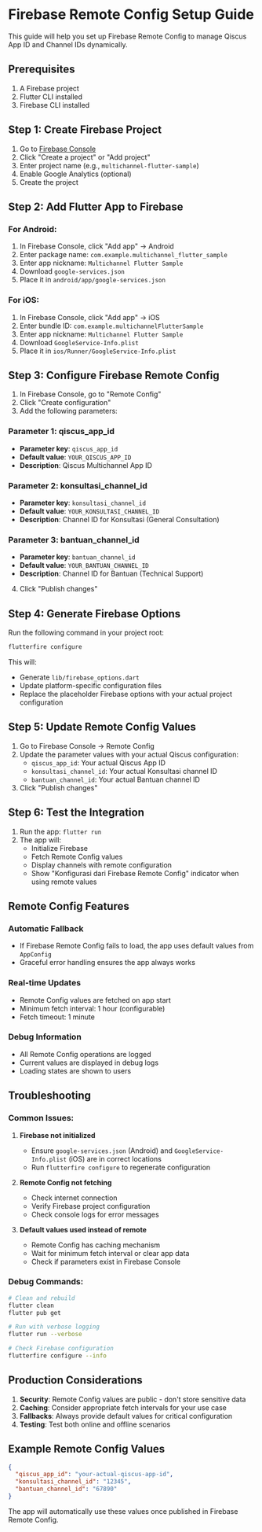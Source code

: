 # Firebase Remote Config Setup Guide

This guide will help you set up Firebase Remote Config to manage Qiscus App ID and Channel IDs dynamically.

## Prerequisites

1. A Firebase project
2. Flutter CLI installed
3. Firebase CLI installed

## Step 1: Create Firebase Project

1. Go to [Firebase Console](https://console.firebase.google.com/)
2. Click "Create a project" or "Add project"
3. Enter project name (e.g., `multichannel-flutter-sample`)
4. Enable Google Analytics (optional)
5. Create the project

## Step 2: Add Flutter App to Firebase

### For Android:
1. In Firebase Console, click "Add app" → Android
2. Enter package name: `com.example.multichannel_flutter_sample`
3. Enter app nickname: `Multichannel Flutter Sample`
4. Download `google-services.json`
5. Place it in `android/app/google-services.json`

### For iOS:
1. In Firebase Console, click "Add app" → iOS
2. Enter bundle ID: `com.example.multichannelFlutterSample`
3. Enter app nickname: `Multichannel Flutter Sample`
4. Download `GoogleService-Info.plist`
5. Place it in `ios/Runner/GoogleService-Info.plist`

## Step 3: Configure Firebase Remote Config

1. In Firebase Console, go to "Remote Config"
2. Click "Create configuration"
3. Add the following parameters:

### Parameter 1: qiscus_app_id
- **Parameter key**: `qiscus_app_id`
- **Default value**: `YOUR_QISCUS_APP_ID`
- **Description**: Qiscus Multichannel App ID

### Parameter 2: konsultasi_channel_id
- **Parameter key**: `konsultasi_channel_id`
- **Default value**: `YOUR_KONSULTASI_CHANNEL_ID`
- **Description**: Channel ID for Konsultasi (General Consultation)

### Parameter 3: bantuan_channel_id
- **Parameter key**: `bantuan_channel_id`
- **Default value**: `YOUR_BANTUAN_CHANNEL_ID`
- **Description**: Channel ID for Bantuan (Technical Support)

4. Click "Publish changes"

## Step 4: Generate Firebase Options

Run the following command in your project root:

```bash
flutterfire configure
```

This will:
- Generate `lib/firebase_options.dart`
- Update platform-specific configuration files
- Replace the placeholder Firebase options with your actual project configuration

## Step 5: Update Remote Config Values

1. Go to Firebase Console → Remote Config
2. Update the parameter values with your actual Qiscus configuration:
   - `qiscus_app_id`: Your actual Qiscus App ID
   - `konsultasi_channel_id`: Your actual Konsultasi channel ID
   - `bantuan_channel_id`: Your actual Bantuan channel ID
3. Click "Publish changes"

## Step 6: Test the Integration

1. Run the app: `flutter run`
2. The app will:
   - Initialize Firebase
   - Fetch Remote Config values
   - Display channels with remote configuration
   - Show "Konfigurasi dari Firebase Remote Config" indicator when using remote values

## Remote Config Features

### Automatic Fallback
- If Firebase Remote Config fails to load, the app uses default values from `AppConfig`
- Graceful error handling ensures the app always works

### Real-time Updates
- Remote Config values are fetched on app start
- Minimum fetch interval: 1 hour (configurable)
- Fetch timeout: 1 minute

### Debug Information
- All Remote Config operations are logged
- Current values are displayed in debug logs
- Loading states are shown to users

## Troubleshooting

### Common Issues:

1. **Firebase not initialized**
   - Ensure `google-services.json` (Android) and `GoogleService-Info.plist` (iOS) are in correct locations
   - Run `flutterfire configure` to regenerate configuration

2. **Remote Config not fetching**
   - Check internet connection
   - Verify Firebase project configuration
   - Check console logs for error messages

3. **Default values used instead of remote**
   - Remote Config has caching mechanism
   - Wait for minimum fetch interval or clear app data
   - Check if parameters exist in Firebase Console

### Debug Commands:

```bash
# Clean and rebuild
flutter clean
flutter pub get

# Run with verbose logging
flutter run --verbose

# Check Firebase configuration
flutterfire configure --info
```

## Production Considerations

1. **Security**: Remote Config values are public - don't store sensitive data
2. **Caching**: Consider appropriate fetch intervals for your use case
3. **Fallbacks**: Always provide default values for critical configuration
4. **Testing**: Test both online and offline scenarios

## Example Remote Config Values

```json
{
  "qiscus_app_id": "your-actual-qiscus-app-id",
  "konsultasi_channel_id": "12345",
  "bantuan_channel_id": "67890"
}
```

The app will automatically use these values once published in Firebase Remote Config.
